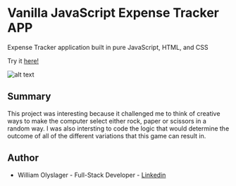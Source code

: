 # Vanilla JavaScript Expense Tracker APP

Expense Tracker application built in pure JavaScript, HTML, and CSS 

Try it [here!](https://wolyslager.github.io/expense-tracker/)

![alt text](https://github.com/wolyslager/rock-paper-scissors/blob/master/img/screenshot?raw=true)

## Summary
This project was interesting because it challenged me to think of creative ways to make the computer select either rock, paper or scissors in a random way. I was also intersting to code the logic that would determine the outcome of all of the different variations that this game can result in. 

## Author 
* William Olyslager - Full-Stack Developer - [Linkedin](https://www.linkedin.com/in/william-olyslager-082151138/)
